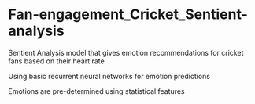 # Fan-engagement_Cricket_Sentient-analysis

Sentient Analysis model that gives emotion recommendations for cricket fans based on their heart rate 

Using basic recurrent neural networks for emotion predictions 

Emotions are pre-determined using statistical features 

